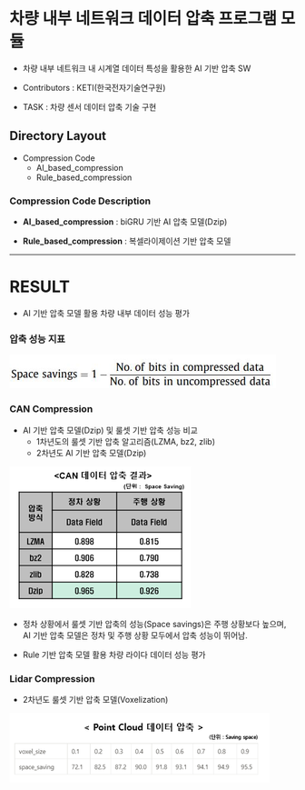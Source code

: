 # 차량 내부 네트워크 데이터 압축 프로그램 모듈

- 차량 내부 네트워크 내 시계열 데이터 특성을 활용한 AI 기반 압축 SW

- Contributors : KETI(한국전자기술연구원)
- TASK : 차량 센서 데이터 압축 기술 구현



## Directory Layout

- Compression Code
  - AI_based_compression
  - Rule_based_compression


### Compression Code Description

- **AI_based_compression** : biGRU 기반 AI 압축 모델(Dzip)

- **Rule_based_compression** : 복셀라이제이션 기반 압축 모델

---



# RESULT

- AI 기반 압축 모델 활용 차량 내부 데이터 성능 평가



### 압축 성능 지표

 ![평가지표](README.assets/Space_saving.JPG)



### CAN Compression

- AI 기반 압축 모델(Dzip) 및 룰셋 기반 압축 성능 비교
  - 1차년도의 룰셋 기반 압축 알고리즘(LZMA, bz2, zlib)
  - 2차년도 AI 기반 압축 모델(Dzip)


![image-20220816134853427](README.assets/image-20220816134853427.png)


- 정차 상황에서 룰셋 기반 압축의 성능(Space savings)은 주행 상황보다 높으며, AI 기반 압축 모델은 정차 및 주행 상황 모두에서 압축 성능이 뛰어남. 

- Rule 기반 압축 모델 활용 차량 라이다 데이터 성능 평가

  

### Lidar Compression

- 2차년도 룰셋 기반 압축 모델(Voxelization)

![image_voxelization](README.assets/voxelization_result.png)
